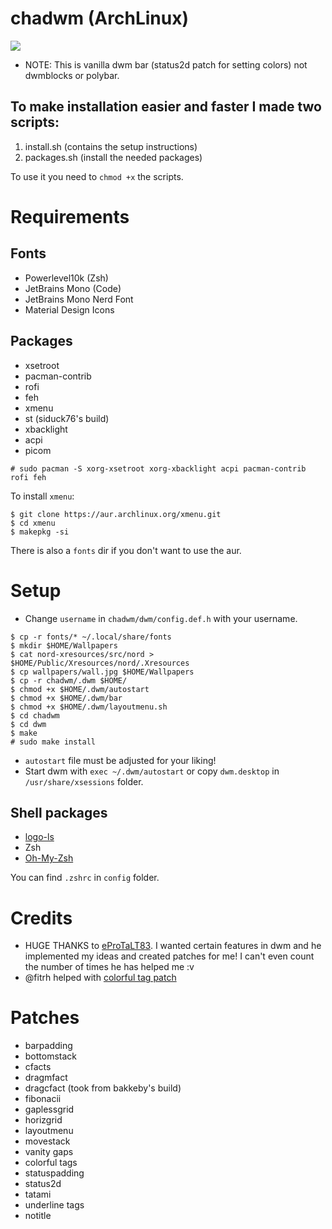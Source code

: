 # chadwm (ArchLinux)

<img src="https://github.com/siduck76/chadwm/blob/main/screenshots/col_layout.png">

- NOTE: This is vanilla dwm bar (status2d patch for setting colors) not dwmblocks or polybar.

## To make installation easier and faster I made two scripts:
1. install.sh (contains the setup instructions)
2. packages.sh (install the needed packages)

To use it you need to ```chmod +x``` the scripts.

# Requirements

## Fonts

- Powerlevel10k (Zsh)
- JetBrains Mono (Code)
- JetBrains Mono Nerd Font
- Material Design Icons

## Packages

- xsetroot
- pacman-contrib
- rofi
- feh
- xmenu
- st (siduck76's build)
- xbacklight
- acpi
- picom

```
# sudo pacman -S xorg-xsetroot xorg-xbacklight acpi pacman-contrib rofi feh
```
To install ```xmenu```:
```
$ git clone https://aur.archlinux.org/xmenu.git
$ cd xmenu
$ makepkg -si
```

There is also a ```fonts``` dir if you don't want to use the aur.

# Setup

- Change ```username``` in ```chadwm/dwm/config.def.h``` with your username.
```
$ cp -r fonts/* ~/.local/share/fonts
$ mkdir $HOME/Wallpapers
$ cat nord-xresources/src/nord > $HOME/Public/Xresources/nord/.Xresources
$ cp wallpapers/wall.jpg $HOME/Wallpapers
$ cp -r chadwm/.dwm $HOME/
$ chmod +x $HOME/.dwm/autostart
$ chmod +x $HOME/.dwm/bar
$ chmod +x $HOME/.dwm/layoutmenu.sh
$ cd chadwm
$ cd dwm
$ make
# sudo make install
```
- ```autostart``` file must be adjusted for your liking!
- Start dwm with ```exec ~/.dwm/autostart``` or copy ```dwm.desktop``` in ```/usr/share/xsessions``` folder.

## Shell packages
- [logo-ls](https://github.com/Yash-Handa/logo-ls)
- Zsh
- [Oh-My-Zsh](https://github.com/ohmyzsh/ohmyzsh)

You can find ```.zshrc``` in ```config``` folder.

# Credits 

- HUGE THANKS to [eProTaLT83](https://www.reddit.com/user/eProTaLT83). I wanted certain features in dwm and he implemented my ideas and created patches for me! I can't even count the number of times he has helped me :v
- @fitrh helped with [colorful tag patch](https://github.com/fitrh/dwm/issues/1)

# Patches

- barpadding 
- bottomstack
- cfacts
- dragmfact 
- dragcfact (took from bakkeby's build)
- fibonacii
- gaplessgrid
- horizgrid
- layoutmenu 
- movestack 
- vanity gaps
- colorful tags
- statuspadding 
- status2d
- tatami 
- underline tags
- notitle
